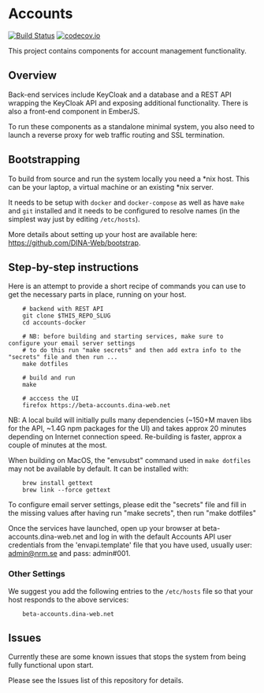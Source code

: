 # Accounts

[![Build Status](https://travis-ci.org/DINA-Web/accounts-docker.svg?branch=development)](https://travis-ci.org/DINA-Web/accounts-docker)
[![codecov.io](https://codecov.io/github/DINA-Web/accounts-docker/coverage.svg?branch=development)](https://codecov.io/github/DINA-Web/accounts-docker?branch=development)


This project contains components for account management functionality.

## Overview

Back-end services include KeyCloak and a database and a REST API wrapping the KeyCloak API and exposing additional functionality. There is also a front-end component in EmberJS. 

To run these components as a standalone minimal system, you also need to launch a reverse proxy for web traffic routing and SSL termination.

## Bootstrapping

To build from source and run the system locally you need a *nix host. This can be your laptop, a virtual machine or an existing *nix server. 

It needs to be setup with `docker` and `docker-compose` as well as have `make` and `git` installed and it needs to be configured to resolve names (in the simplest way just by editing `/etc/hosts`). 

More details about setting up your host are available here: https://github.com/DINA-Web/bootstrap.

## Step-by-step instructions

Here is an attempt to provide a short recipe of commands you can use to get the necessary parts in place, running on your host.

		# backend with REST API
		git clone $THIS_REPO_SLUG
		cd accounts-docker
	
		# NB: before building and starting services, make sure to configure your email server settings
		# to do this run "make secrets" and then add extra info to the "secrets" file and then run ...
		make dotfiles

		# build and run
		make

		# acccess the UI
		firefox https://beta-accounts.dina-web.net

NB: A local build will initially pulls many dependencies (~150+M maven libs for the API, ~1.4G npm packages for the UI) and takes approx 20 minutes depending on Internet connection speed. Re-building is faster, approx a couple of minutes at the most.

When building on MacOS, the "envsubst" command used in `make dotfiles` may not be available by default. It can be installed with:

		brew install gettext
		brew link --force gettext 

To configure email server settings, please edit the "secrets" file and fill in the missing values after having run "make secrets", then run "make dotfiles"

Once the services have launched, open up your browser at beta-accounts.dina-web.net and log in with the default Accounts API user credentials from the 'envapi.template' file that you have used, usually user: admin@nrm.se and pass: admin#001.

### Other Settings

We suggest you add the following entries to the `/etc/hosts` file so that your host responds to the above services:

		beta-accounts.dina-web.net

## Issues

Currently these are some known issues that stops the system from being fully functional upon start. 

Please see the Issues list of this repository for details.


